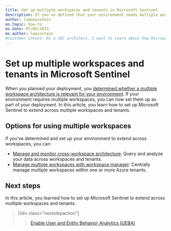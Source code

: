 ```yaml
---
title: Set up multiple workspaces and tenants in Microsoft Sentinel
description: If you've defined that your environment needs multiple workspaces, you now set up your multiple workspace architecture in Microsoft Sentinel.
author: limwainstein
ms.topic: how-to
ms.date: 07/05/2023
ms.author: lwainstein
#Customer intent: As a SOC architect, I want to learn about how Microsoft Sentinel can extend across workspaces so I can determine whether I need this capability and prepare accordingly.
---
```


# Set up multiple workspaces and tenants in Microsoft Sentinel

When you planned your deployment, you [determined whether a multiple workspace architecture is relevant for your environment](prepare-multiple-workspaces.md). If your environment requires multiple workspaces, you can now set them up as part of your deployment. In this article, you learn how to set up Microsoft Sentinel to extend across multiple workspaces and tenants.

## Options for using multiple workspaces

If you've determined and set up your environment to extend across workspaces, you can: 

- [Manage and monitor cross-workspace architecture](extend-sentinel-across-workspaces-tenants.md): Query and analyze your data across workspaces and tenants.
- [Manage multiple workspaces with workspace manager](workspace-manager.md): Centrally manage multiple workspaces within one or more Azure tenants.

## Next steps

In this article, you learned how to set up Microsoft Sentinel to extend across multiple workspaces and tenants.

> [!div class="nextstepaction"]
>>[Enable User and Entity Behavior Analytics (UEBA)](enable-entity-behavior-analytics.md)